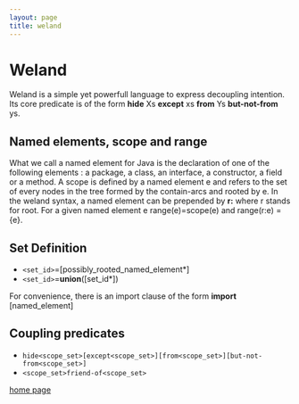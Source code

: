 ```yaml
---
layout: page
title: weland
---
```

# Weland

Weland is a simple yet powerfull language to express decoupling intention. Its core predicate is of the form __hide__ Xs __except__ xs __from__ Ys __but-not-from__ ys.

## Named elements, scope and range

What we call a named element for Java is the declaration of one of the following elements : a package, a class, an interface, a constructor, a field or a method. A scope is defined by a named element e and refers to the set of every nodes in the tree formed by the contain-arcs and rooted by e. In the weland syntax, a named element can be prepended by __r:__ where r stands for root. For a given named element e range(e)=scope(e) and range(r:e) = {e}.

## Set Definition

* `<set_id>`=[possibly_rooted_named_element*]
* `<set_id>`=__union__([set_id*])

For convenience, there is an import clause of the form
__import__ [named_element]

## Coupling predicates

* `hide<scope_set>[except<scope_set>][from<scope_set>][but-not-from<scope_set>]`
* `<scope_set>friend-of<scope_set>`

[home page](index.md)
